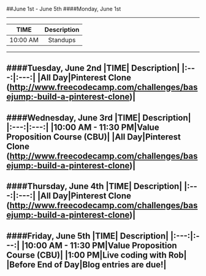 ##June 1st - June 5th
####Monday, June 1st

---
|TIME| Description|
|:---:|:---:|
|10:00 AM|Standups|
---
####Tuesday, June 2nd
|TIME| Description|
|:---:|:---:|
|All Day|Pinterest Clone (http://www.freecodecamp.com/challenges/basejump:-build-a-pinterest-clone)|
---
####Wednesday, June 3rd
|TIME| Description|
|:---:|:---:|
|10:00 AM - 11:30 PM|Value Proposition Course (CBU)|
|All Day|Pinterest Clone (http://www.freecodecamp.com/challenges/basejump:-build-a-pinterest-clone)|
---
####Thursday, June 4th
|TIME| Description|
|:---:|:---:|
|All Day|Pinterest Clone (http://www.freecodecamp.com/challenges/basejump:-build-a-pinterest-clone)|
---
####Friday, June 5th
|TIME| Description|
|:---:|:---:|
|10:00 AM - 11:30 PM|Value Proposition Course (CBU)|
|1:00 PM|Live coding with Rob|
|Before End of Day|Blog entries are due!|
---

